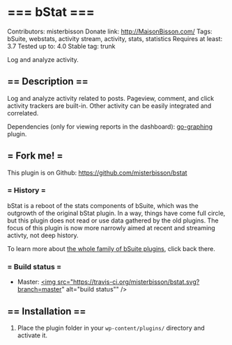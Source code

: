 # === bStat ===
Contributors: misterbisson
Donate link: http://MaisonBisson.com/
Tags: bSuite, webstats, activity stream, activity, stats, statistics
Requires at least: 3.7
Tested up to: 4.0
Stable tag: trunk

Log and analyze activity.

## == Description ==

Log and analyze activity related to posts. Pageview, comment, and click activity trackers are built-in. Other activity can be easily integrated and correlated.

Dependencies (only for viewing reports in the dashboard): [go-graphing](https://github.com/GigaOM/go-graphing) plugin.

## = Fork me! =

This plugin is on Github: https://github.com/misterbisson/bstat

### = History =

bStat is a reboot of the stats components of bSuite, which was the outgrowth of the original bStat plugin. In a way, things have come full circle, but this plugin does not read or use data gathered by the old plugins. The focus of this plugin is now more narrowly aimed at recent and streaming activty, not deep history. 

To learn more about <a href="http://wordpress.org/extend/plugins/tags/bsuite">the whole family of bSuite plugins</a>, click back there.

### = Build status =

- Master: <a href="https://travis-ci.org/misterbisson/bstat"><img src="https://travis-ci.org/misterbisson/bstat.svg?branch=master" alt="build status"" /></a>

## == Installation ==

1. Place the plugin folder in your `wp-content/plugins/` directory and activate it.
